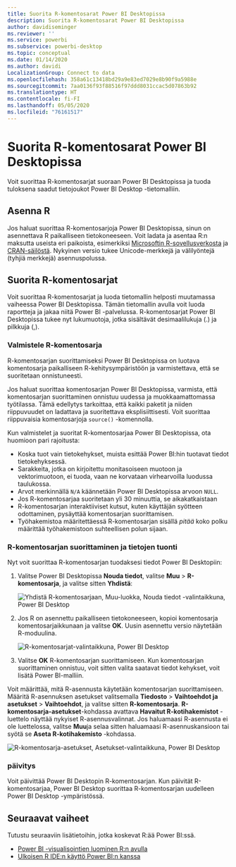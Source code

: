 ```yaml
---
title: Suorita R-komentosarat Power BI Desktopissa
description: Suorita R-komentosarat Power BI Desktopissa
author: davidiseminger
ms.reviewer: ''
ms.service: powerbi
ms.subservice: powerbi-desktop
ms.topic: conceptual
ms.date: 01/14/2020
ms.author: davidi
LocalizationGroup: Connect to data
ms.openlocfilehash: 358a61c13418bd29a9e83ed7029e8b90f9a5988e
ms.sourcegitcommit: 7aa0136f93f88516f97ddd8031ccac5d07863b92
ms.translationtype: HT
ms.contentlocale: fi-FI
ms.lasthandoff: 05/05/2020
ms.locfileid: "76161517"
---
```

# <a name="run-r-scripts-in-power-bi-desktop"></a>Suorita R-komentosarat Power BI Desktopissa

Voit suorittaa R-komentosarjat suoraan Power BI Desktopissa ja tuoda tuloksena saadut tietojoukot Power BI Desktop -tietomalliin.

## <a name="install-r"></a>Asenna R

Jos haluat suorittaa R-komentosarjoja Power BI Desktopissa, sinun on asennettava R paikalliseen tietokoneeseen. Voit ladata ja asentaa R:n maksutta useista eri paikoista, esimerkiksi [Microsoftin R-sovellusverkosta](https://mran.revolutionanalytics.com/download/) ja [CRAN-säilöstä](https://cran.r-project.org/bin/windows/base/). Nykyinen versio tukee Unicode-merkkejä ja välilyöntejä (tyhjiä merkkejä) asennuspolussa.

## <a name="run-r-scripts"></a>Suorita R-komentosarjat

Voit suorittaa R-komentosarjat ja luoda tietomallin helposti muutamassa vaiheessa Power BI Desktopissa. Tämän tietomallin avulla voit luoda raportteja ja jakaa niitä Power BI -palvelussa. R-komentosarjat Power BI Desktopissa tukee nyt lukumuotoja, jotka sisältävät desimaalilukuja (.) ja pilkkuja (,).

### <a name="prepare-an-r-script"></a>Valmistele R-komentosarja

R-komentosarjan suorittamiseksi Power BI Desktopissa on luotava komentosarja paikalliseen R-kehitysympäristöön ja varmistettava, että se suoritetaan onnistuneesti.

Jos haluat suorittaa komentosarjan Power BI Desktopissa, varmista, että komentosarjan suorittaminen onnistuu uudessa ja muokkaamattomassa työtilassa. Tämä edellytys tarkoittaa, että kaikki paketit ja niiden riippuvuudet on ladattava ja suoritettava eksplisiittisesti. Voit suorittaa riippuvaisia komentosarjoja `source()` -komennolla.

Kun valmistelet ja suoritat R-komentosarjaa Power BI Desktopissa, ota huomioon pari rajoitusta:

* Koska tuot vain tietokehykset, muista esittää Power BI:hin tuotavat tiedot tietokehyksessä.
* Sarakkeita, jotka on kirjoitettu monitasoiseen muotoon ja vektorimuotoon, ei tuoda, vaan ne korvataan virhearvoilla luodussa taulukossa.
* Arvot merkinnällä `N/A` käännetään Power BI Desktopissa arvoon `NULL`.
* Jos R-komentosarjaa suoritetaan yli 30 minuuttia, se aikakatkaistaan
* R-komentosarjan interaktiiviset kutsut, kuten käyttäjän syötteen odottaminen, pysäyttää komentosarjan suorittamisen.
* Työhakemistoa määritettäessä R-komentosarjan sisällä *pitää* koko polku määrittää työhakemistoon suhteellisen polun sijaan.

### <a name="run-your-r-script-and-import-data"></a>R-komentosarjan suorittaminen ja tietojen tuonti

Nyt voit suorittaa R-komentosarjan tuodaksesi tiedot Power BI Desktopiin:

1. Valitse Power BI Desktopissa **Nouda tiedot**, valitse **Muu** > **R-komentosarja**, ja valitse sitten **Yhdistä**:

    ![Yhdistä R-komentosarjaan, Muu-luokka, Nouda tiedot -valintaikkuna, Power BI Desktop](media/desktop-r-scripts/r-scripts-1.png)

2. Jos R on asennettu paikalliseen tietokoneeseen, kopioi komentosarja komentosarjaikkunaan ja valitse **OK**. Uusin asennettu versio näytetään R-moduulina.

    ![R-komentosarjat-valintaikkuna, Power BI Desktop](media/desktop-r-scripts/r-scripts-2.png)

3. Valitse **OK** R-komentosarjan suorittamiseen. Kun komentosarjan suorittaminen onnistuu, voit sitten valita saatavat tiedot kehykset, voit lisätä Power BI-malliin.

Voit määrittää, mitä R-asennusta käytetään komentosarjan suorittamiseen. Määritä R-asennuksen asetukset valitsemalla **Tiedosto**  > **Vaihtoehdot ja asetukset** > **Vaihtoehdot**, ja valitse sitten **R-komentosarja**. **R-komentosarja-asetukset**-kohdassa avattava **Havaitut R-kotihakemistot** -luettelo näyttää nykyiset R-asennusvalinnat. Jos haluamaasi R-asennusta ei ole luettelossa, valitse **Muu**ja selaa sitten haluamaasi R-asennuskansioon tai syötä se **Aseta R-kotihakemisto** -kohdassa.

![R-komentosarja-asetukset, Asetukset-valintaikkuna, Power BI Desktop](media/desktop-r-scripts/r-scripts-4.png)

### <a name="refresh"></a>päivitys

Voit päivittää Power BI Desktopin R-komentosarjan. Kun päivität R-komentosarjaa, Power BI Desktop suorittaa R-komentosarjan uudelleen Power BI Desktop -ympäristössä.

## <a name="next-steps"></a>Seuraavat vaiheet

Tutustu seuraaviin lisätietoihin, jotka koskevat R:ää Power BI:ssä.

* [Power BI -visualisointien luominen R:n avulla](desktop-r-visuals.md)
* [Ulkoisen R IDE:n käyttö Power BI:n kanssa](desktop-r-ide.md)
